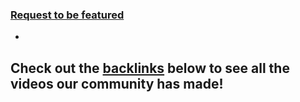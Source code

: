 ### [Request to be featured](https://roamresearch.typeform.com/to/g5W8uCqz)
- 
## Check out the [backlinks](<./Linked References.md>) below to see all the videos our community has made!